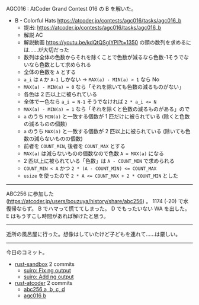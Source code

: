 AGC016 : AtCoder Grand Contest 016 の B を解いた。

- B - Colorful Hats
  <https://atcoder.jp/contests/agc016/tasks/agc016_b>
  - 提出: <https://atcoder.jp/contests/agc016/tasks/agc016_b>
  - 解説 AC
  - 解説動画 <https://youtu.be/kdQtQSgIYPI?t=1350> の頭の数列を求めるには……が大切だった
  - 数列は全体の色数からそれを除くことで色数が減るなら色数-1そうでないなら色数として求められる
  - 全体の色数を `A` とする
  - `a_i` は `A` か `A-1` しかない → `MAX(a) - MIN(a) > 1` なら No
  - `MAX(a) - MIN(a) = 0` なら「それを除いても色数の減るものがない」
  - 各色は 2 匹以上に被られている
  - 全体で一色なら `a_i = N-1` そうでなければ `2 * a_i <= N`
  - `MAX(a) - MIN(a) = 1` なら「それを除くと色数の減るものがある」ので
  - `a` のうち `MIN(a)` と一致する個数が 1 匹だけに被られている (除くと色数の減るものの個数)
  - `a` のうち `MAX(a)` と一致する個数が 2 匹以上に被られている (除いても色数の減らないものの個数)
  - 前者を `COUNT_MIN`, 後者を `COUNT_MAX` とする
  - `MAX(a)` は減らないものの個数なので色数 `A = MAX(a)` になる
  - 2 匹以上に被られている「色数」は `A - COUNT_MIN` で求められる
  - `COUNT_MIN < A` かつ `2 * (A - COUNT_MIN) <= COUNT_MAX`
  - `usize` を使ったので `2 * A <= COUNT_MAX + 2 * COUNT_MIN` とした

---

ABC256 に参加した (<https://atcoder.jp/users/bouzuya/history/share/abc256>) 。 1174 (-20) で水復帰ならず。 B でハマって慌ててしまった。 D でもったいない WA を出した。 E はもうすこし時間があれば解けたと思う。

---

近所の風呂屋に行った。想像はしていたけど子どもを連れて……は厳しい。

---

今日のコミット。

- [rust-sandbox](https://github.com/bouzuya/rust-sandbox) 2 commits
  - [suiro: Fix ng output](https://github.com/bouzuya/rust-sandbox/commit/636187be71ac0f75ec22e927fa704101a1a166ec)
  - [suiro: Add ng output](https://github.com/bouzuya/rust-sandbox/commit/d85d7f5bc81e02ea5d0719029db9f958b6d916e4)
- [rust-atcoder](https://github.com/bouzuya/rust-atcoder) 2 commits
  - [abc256 a, b, c, d](https://github.com/bouzuya/rust-atcoder/commit/08743d4cb1d11b9361b9ea8f4a938aa70bf4e790)
  - [agc016 b](https://github.com/bouzuya/rust-atcoder/commit/d1712a9f607ea2565e8a2311fe5ff99ca9629703)
